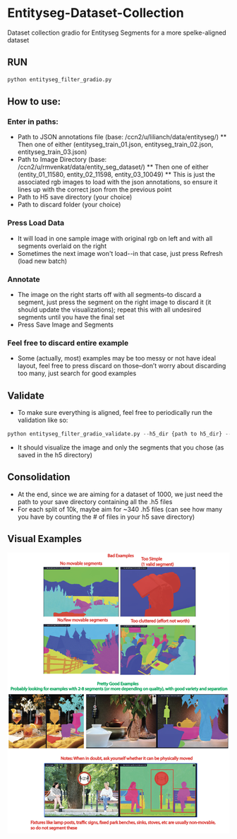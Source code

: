 # Entityseg-Dataset-Collection
Dataset collection gradio for Entityseg Segments for a more spelke-aligned dataset

## RUN
```python
python entityseg_filter_gradio.py
```

## How to use:
### Enter in paths:
* Path to JSON annotations file (base: /ccn2/u/lilianch/data/entityseg/)
** Then one of either (entityseg_train_01.json, entityseg_train_02.json, entityseg_train_03.json)
* Path to Image Directory (base: /ccn2/u/rmvenkat/data/entity_seg_dataset/)
** Then one of either (entity_01_11580, entity_02_11598, entity_03_10049)
** This is just the associated rgb images to load with the json annotations, so ensure it lines up with the correct json from the previous point
* Path to H5 save directory (your choice)
* Path to discard folder (your choice)

### Press Load Data
* It will load in one sample image with original rgb on left and with all segments overlaid on the right
* Sometimes the next image won't load--in that  case, just press Refresh (load new batch)

### Annotate
* The image on the right starts off with all segments–to discard a segment, just press the segment on the right image to discard it (it should update the visualizations); repeat this with all undesired segments until you have the final set
* Press Save Image and Segments

### Feel free to discard entire example
* Some (actually, most) examples may be too messy or not have ideal layout, feel free to press discard on those–don’t worry about discarding too many, just search for good examples

## Validate
* To make sure everything is aligned, feel free to periodically run the validation like so:
```python
python entityseg_filter_gradio_validate.py --h5_dir {path to h5_dir} --save_dir {path to save_dir} --ann_pat {associated ann path that you used for gradio} --img_dir {associated image dir} 
```
* It should visualize the image and only the segments that you chose (as saved in the h5 directory)

## Consolidation
* At the end, since we are aiming for a dataset of 1000, we just need the path to your save directory containing all the .h5 files
* For each split of 10k, maybe aim for ~340 .h5 files (can see how many you have by counting the # of files in your h5 save directory)

## Visual Examples
![alt text](https://github.com/lilianchs/Entityseg-Dataset-Collection/blob/main/images/entityseg_example_segments.png "Visual Examples")